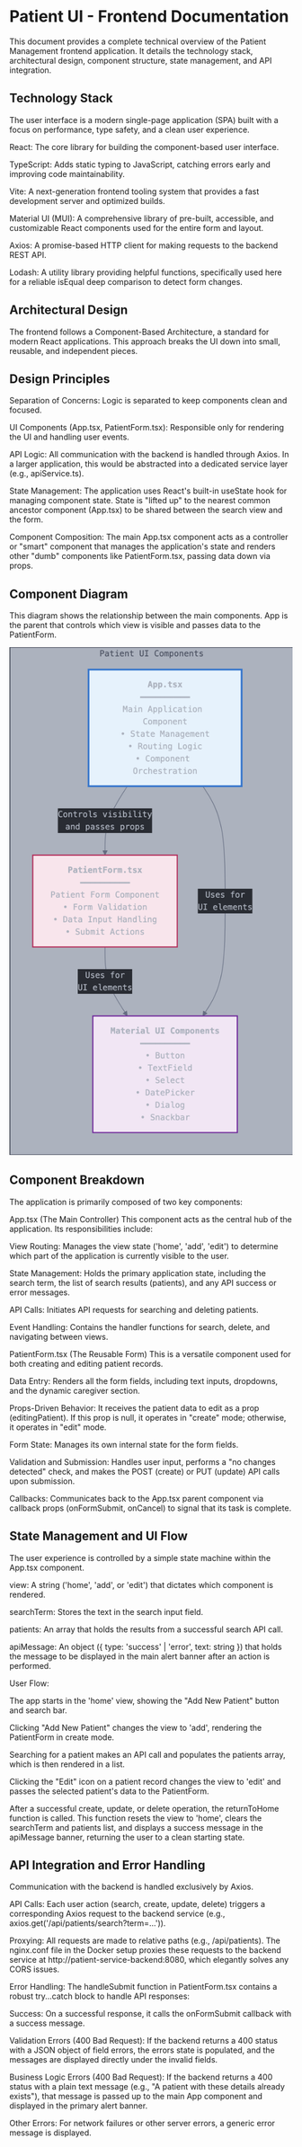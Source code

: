 # Patient UI - Frontend Documentation
This document provides a complete technical overview of the Patient Management frontend application. It details the technology stack, architectural design, component structure, state management, and API integration.

## Technology Stack
The user interface is a modern single-page application (SPA) built with a focus on performance, type safety, and a clean user experience.

React: The core library for building the component-based user interface.

TypeScript: Adds static typing to JavaScript, catching errors early and improving code maintainability.

Vite: A next-generation frontend tooling system that provides a fast development server and optimized builds.

Material UI (MUI): A comprehensive library of pre-built, accessible, and customizable React components used for the entire form and layout.

Axios: A promise-based HTTP client for making requests to the backend REST API.

Lodash: A utility library providing helpful functions, specifically used here for a reliable isEqual deep comparison to detect form changes.

## Architectural Design
The frontend follows a Component-Based Architecture, a standard for modern React applications. This approach breaks the UI down into small, reusable, and independent pieces.

## Design Principles
Separation of Concerns: Logic is separated to keep components clean and focused.

UI Components (App.tsx, PatientForm.tsx): Responsible only for rendering the UI and handling user events.

API Logic: All communication with the backend is handled through Axios. In a larger application, this would be abstracted into a dedicated service layer (e.g., apiService.ts).

State Management: The application uses React's built-in useState hook for managing component state. State is "lifted up" to the nearest common ancestor component (App.tsx) to be shared between the search view and the form.

Component Composition: The main App.tsx component acts as a controller or "smart" component that manages the application's state and renders other "dumb" components like PatientForm.tsx, passing data down via props.

## Component Diagram
This diagram shows the relationship between the main components. App is the parent that controls which view is visible and passes data to the PatientForm.

![alt text](ui-component.png)

## Component Breakdown
The application is primarily composed of two key components:

App.tsx (The Main Controller)
This component acts as the central hub of the application. Its responsibilities include:

View Routing: Manages the view state ('home', 'add', 'edit') to determine which part of the application is currently visible to the user.

State Management: Holds the primary application state, including the search term, the list of search results (patients), and any API success or error messages.

API Calls: Initiates API requests for searching and deleting patients.

Event Handling: Contains the handler functions for search, delete, and navigating between views.

PatientForm.tsx (The Reusable Form)
This is a versatile component used for both creating and editing patient records.

Data Entry: Renders all the form fields, including text inputs, dropdowns, and the dynamic caregiver section.

Props-Driven Behavior: It receives the patient data to edit as a prop (editingPatient). If this prop is null, it operates in "create" mode; otherwise, it operates in "edit" mode.

Form State: Manages its own internal state for the form fields.

Validation and Submission: Handles user input, performs a "no changes detected" check, and makes the POST (create) or PUT (update) API calls upon submission.

Callbacks: Communicates back to the App.tsx parent component via callback props (onFormSubmit, onCancel) to signal that its task is complete.

## State Management and UI Flow
The user experience is controlled by a simple state machine within the App.tsx component.

view: A string ('home', 'add', or 'edit') that dictates which component is rendered.

searchTerm: Stores the text in the search input field.

patients: An array that holds the results from a successful search API call.

apiMessage: An object ({ type: 'success' | 'error', text: string }) that holds the message to be displayed in the main alert banner after an action is performed.

User Flow:

The app starts in the 'home' view, showing the "Add New Patient" button and search bar.

Clicking "Add New Patient" changes the view to 'add', rendering the PatientForm in create mode.

Searching for a patient makes an API call and populates the patients array, which is then rendered in a list.

Clicking the "Edit" icon on a patient record changes the view to 'edit' and passes the selected patient's data to the PatientForm.

After a successful create, update, or delete operation, the returnToHome function is called. This function resets the view to 'home', clears the searchTerm and patients list, and displays a success message in the apiMessage banner, returning the user to a clean starting state.

## API Integration and Error Handling
Communication with the backend is handled exclusively by Axios.

API Calls: Each user action (search, create, update, delete) triggers a corresponding Axios request to the backend service (e.g., axios.get('/api/patients/search?term=...')).

Proxying: All requests are made to relative paths (e.g., /api/patients). The nginx.conf file in the Docker setup proxies these requests to the backend service at http://patient-service-backend:8080, which elegantly solves any CORS issues.

Error Handling: The handleSubmit function in PatientForm.tsx contains a robust try...catch block to handle API responses:

Success: On a successful response, it calls the onFormSubmit callback with a success message.

Validation Errors (400 Bad Request): If the backend returns a 400 status with a JSON object of field errors, the errors state is populated, and the messages are displayed directly under the invalid fields.

Business Logic Errors (400 Bad Request): If the backend returns a 400 status with a plain text message (e.g., "A patient with these details already exists"), that message is passed up to the main App component and displayed in the primary alert banner.

Other Errors: For network failures or other server errors, a generic error message is displayed.